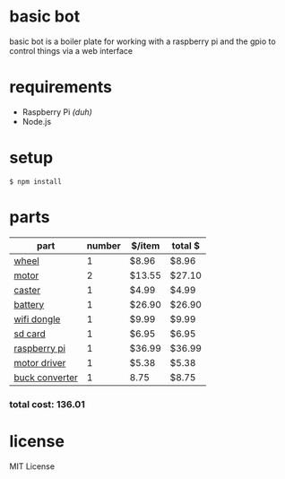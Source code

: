 # basic bot
basic bot is a boiler plate for working with a raspberry pi and the gpio to control things via a web interface

# requirements

* Raspberry Pi *(duh)*
* Node.js

# setup

    $ npm install

# parts

| part | number | $/item | total $ |
| ---- | ------ | ------ | ------- |
| [wheel](http://www.pololu.com/product/1438) |  1 | $8.96 | $8.96 |
| [motor](http://www.pololu.com/product/2368) |  2 | $13.55 | $27.10 |
| [caster](http://www.amazon.com/Caster-Classics%C2%AE-2-inch-Profile-Casters/dp/B004KT4POY/ref=sr_1_1?ie=UTF8&qid=1401237147&sr=8-1&keywords=2+inch+rubber+caster) |  1 | $4.99 | $4.99 |
| [battery](http://www.amazon.com/11-1V-2200mAh-Li-Poly-Battery-Deans/dp/B0042GAWG0/ref=sr_1_1?ie=UTF8&qid=1401233180&sr=8-1&keywords=2200+mah+battery) |  1 | $26.90 | $26.90 |
| [wifi dongle ](http://www.amazon.com/Edimax-EW-7811Un-Wireless-Adapter-Wizard/dp/B003MTTJOY/ref=sr_1_1?ie=UTF8&qid=1401234612&sr=8-1&keywords=wifi+usb+raspberry+pi) |  1 | $9.99 | $9.99 |
| [sd card ](http://www.amazon.com/SanDisk-Memory-Frustration-Free-Packaging--SDSDB-008G-AFFP/dp/B007JRB0TC/ref=sr_1_1?ie=UTF8&qid=1401234644&sr=8-1&keywords=8gb+sd+card) |  1 | $6.95 | $6.95 |
| [raspberry pi ](http://www.amazon.com/Raspberry-Pi-Model-Revision-512MB/dp/B009SQQF9C/ref=sr_1_1?ie=UTF8&qid=1383761594&sr=8-1&keywords=raspberry+pi+model+b) |  1 | $36.99 | $36.99 |
| [motor driver ](http://www.amazon.com/ZITRADES-L9110S-Stepper-Driver-Arduino/dp/B00E6NIMAM/ref=sr_1_1?s=electronics&ie=UTF8&qid=1401233566&sr=1-1&keywords=dc+motor+driver) |  1 | $5.38 | $5.38 |
| [buck converter ](http://www.amazon.com/LM2596-Converter-Module-Supply-1-23V-30V/dp/B008BHAV4Y/ref=sr_1_8?s=electronics&ie=UTF8&qid=1401235345&sr=1-8&keywords=buck+converter) |  1 | 8.75 | $8.75 |

### total cost: 136.01


# license
MIT License
